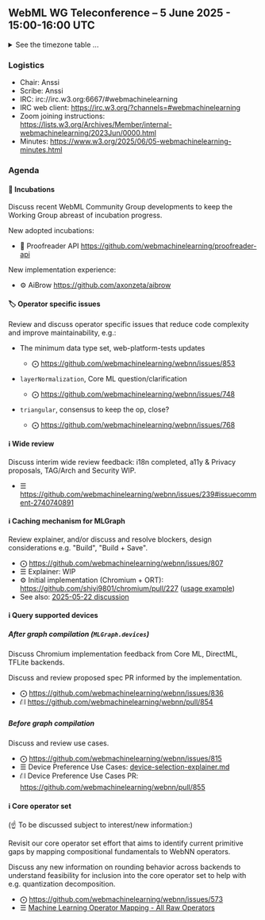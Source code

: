 ## WebML WG Teleconference – 5 June 2025 - 15:00-16:00 UTC

<details close><summary>See the timezone table ...</summary>
<table>
<tr><td> San Francisco <td> Thu, 5 June 2025 <td> 08:00
<tr><td> Boston <td> Thu, 5 June 2025 <td> 11:00
<tr><td> London <td> Thu, 5 June 2025 <td> 16:00  
<tr><td> Berlin <td> Thu, 5 June 2025 <td> 17:00 
<tr><td> Helsinki <td> Thu, 5 June 2025 <td> 18:00 
<tr><td> Shanghai <td> Thu, 5 June 2025 <td> 23:00
<tr><td> Tokyo <td> Fri, 6 June 2025 <td> 00:00
<tr><td> UTC <td> Thu, 5 June 2025 <td> 15:00 UTC
</table>

Other locations: https://www.timeanddate.com/worldclock/fixedtime.html?iso=20250605T15
</details>

### Logistics

* Chair: Anssi
* Scribe: Anssi
* IRC: irc://irc.w3.org:6667/#webmachinelearning
* IRC web client: https://irc.w3.org/?channels=#webmachinelearning
* Zoom joining instructions: https://lists.w3.org/Archives/Member/internal-webmachinelearning/2023Jun/0000.html
* Minutes: https://www.w3.org/2025/06/05-webmachinelearning-minutes.html

### Agenda

#### 🧪 Incubations

Discuss recent WebML Community Group developments to keep the Working Group abreast of incubation progress.

New adopted incubations:
- 🌱 Proofreader API https://github.com/webmachinelearning/proofreader-api

New implementation experience:
- ⚙️ AiBrow https://github.com/axonzeta/aibrow

#### 🏷️ Operator specific issues

Review and discuss operator specific issues that reduce code complexity and improve maintainability, e.g.:

- The minimum data type set, web-platform-tests updates
  - ⨀ https://github.com/webmachinelearning/webnn/issues/853

- `layerNormalization`, Core ML question/clarification
  - ⨀ https://github.com/webmachinelearning/webnn/issues/748

- `triangular`, consensus to keep the op, close?
  - ⨀ https://github.com/webmachinelearning/webnn/issues/768

#### ℹ️ Wide review

Discuss interim wide review feedback: i18n completed, a11y & Privacy proposals, TAG/Arch and Security WIP.

- ☰ https://github.com/webmachinelearning/webnn/issues/239#issuecomment-2740740891

#### ℹ️ Caching mechanism for MLGraph

Review explainer, and/or discuss and resolve blockers, design considerations e.g. "Build", "Build + Save".

- ⨀ https://github.com/webmachinelearning/webnn/issues/807
- ☰ Explainer: WIP
- ⚙️ Initial implementation (Chromium + ORT): https://github.com/shiyi9801/chromium/pull/227 ([usage example](https://github.com/webmachinelearning/webnn-samples/compare/master...shiyi9801:webnn-samples:model_cache))
- See also: [2025-05-22 discussion](https://www.w3.org/2025/05/22-webmachinelearning-minutes.html#98c6)

#### ℹ️ Query supported devices

##### After graph compilation (`MLGraph.devices`)

Discuss Chromium implementation feedback from Core ML, DirectML, TFLite backends.

Discuss and review proposed spec PR informed by the implementation.

- ⨀ https://github.com/webmachinelearning/webnn/issues/836
- ⛙ https://github.com/webmachinelearning/webnn/pull/854

##### Before graph compilation

Discuss and review use cases.

- ⨀ https://github.com/webmachinelearning/webnn/issues/815
- ☰ Device Preference Use Cases: [device-selection-explainer.md](https://github.com/webmachinelearning/webnn/blob/main/device-selection-explainer.md#device-preference-use-cases)
- ⛙ Device Preference Use Cases PR: https://github.com/webmachinelearning/webnn/pull/855

#### ℹ️ Core operator set

(☝️ To be discussed subject to interest/new information:)

Revisit our core operator set effort that aims to identify current primitive gaps by mapping compositional fundamentals to WebNN operators.

Discuss any new information on rounding behavior across backends to understand feasibility for inclusion into the core operator set to help with e.g. quantization decomposition.

- ⨀ https://github.com/webmachinelearning/webnn/issues/573
- ☰ [Machine Learning Operator Mapping - All Raw Operators](https://onedrive.live.com/edit?id=EE82F5C6F06C7371!345450&resid=EE82F5C6F06C7371!345450&ithint=file%2Cxlsx&authkey=!AK8f-RDTleqlLXE&wdo=2&cid=ee82f5c6f06c7371)
